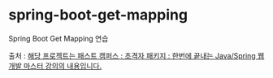 # spring-boot-get-mapping
Spring Boot Get Mapping 연습

출처 : [해당 프로젝트는 패스트 캠퍼스 : 초격자 패키지 : 한번에 끝내는 Java/Spring 웹 개발 마스터 강의의 내용입니다. ](https://github.com/steve-developer/fastcampus-springboot-introduction)
